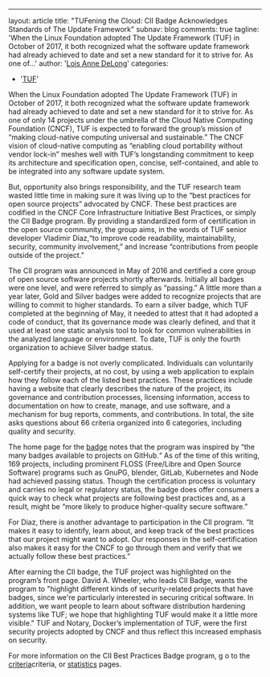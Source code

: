 ---

layout: article
title: "TUFening the Cloud: CII Badge Acknowledges Standards of The Update Framework"
subnav: blog
comments: true
tagline: 'When the Linux Foundation adopted The Update Framework (TUF) in October
of 2017, it both recognized what the software update framework had already
achieved to date and set a new standard for it to strive for. As one of...'
author: '<a href="/people#lois_delong">Lois Anne DeLong</a>'
categories:
  - '<a href="/project#tuf">TUF</a>'


When the Linux Foundation adopted The Update Framework (TUF) in October of 2017,
it both recognized what the software update framework had already achieved to
date and set a new standard for it to strive for. As one of only 14 projects
under the umbrella of the Cloud Native Computing Foundation (CNCF),
TUF is expected to forward the group’s mission of “making cloud-native computing
universal and sustainable.” The CNCF vision of cloud-native computing as
“enabling cloud portability without vendor lock-in” meshes well with
TUF’s longstanding commitment to keep its architecture and specification open,
concise, self-contained, and able to be integrated into any software update system.

But, opportunity also brings responsibility, and the TUF research team wasted
little time in making sure it was living up to the “best practices for open
source projects” advocated by CNCF. These best practices are codified in
the CNCF Core Infrastructure Initiative Best Practices,
or simply the CII Badge program. By providing a standardized form of certification
in the open source community, the group aims, in the words of TUF senior
developer Vladimir Diaz,“to improve code readability, maintainability, security,
community involvement,” and increase “contributions from people outside of the project.”

The CII program was announced in May of 2016 and certified a core group of open
source software projects shortly afterwards. Initially all badges were one level,
and were referred to simply as “passing.” A little more than a year later, Gold
and Silver badges were added to recognize projects that are willing to commit
to higher standards. To earn a silver badge, which TUF completed at the beginning
of May, it needed to attest that it had adopted a code of conduct, that its
governance mode was clearly defined, and that it used at least one static analysis
tool to look for common vulnerabilities in the analyzed language or environment.
To date, TUF is only the fourth organization to achieve Silver badge status.

Applying for a badge is not overly complicated.  Individuals can voluntarily self-certify
their projects, at no cost, by using a web application to explain how they follow
each of the listed best practices. These practices include having a website
that clearly describes the nature of the project, its governance and
contribution processes, licensing information, access to documentation on how
to create, manage, and use software, and a mechanism for bug reports, comments,
and contributions. In total, the site asks questions about 66 criteria organized
into 6 categories, including quality and security.

The home page for the [badge](https://bestpractices.coreinfrastructure.org/en)
notes that the program was inspired by “the many badges available to projects on
GitHub.“ As of the time of this writing, 169 projects, including prominent
FLOSS (Free/Libre and Open Source Software) programs such as GnuPG, blender,
GitLab, Kubernetes and Node had achieved passing status. Though the certification
process is voluntary and carries no legal or regulatory status, the badge does
offer consumers a quick way to check what projects are following best practices
and, as a result, might be “more likely to produce higher-quality secure software.”

For Diaz, there is another advantage to participation in the CII program.
“It makes it easy to identify, learn about, and keep track of the best practices
that our project might want to adopt.  Our responses in the self-certification also
makes it easy for the CNCF to go through them and verify that we actually follow
these best practices.”

After earning the CII badge, the TUF project was highlighted on the program’s front
page. David A. Wheeler, who leads CII Badge, wants the program to "highlight
different kinds of security-related projects that have badges, since we're particularly
interested in securing critical software. In addition, we want people to learn about
software distribution hardening systems like TUF; we hope that highlighting TUF would
make it a little more visible." TUF and Notary, Docker’s implementation of TUF, were
the first security projects adopted by CNCF and thus reflect this increased emphasis
on security.

For more information on the CII Best Practices Badge program, g
o to the [criteria](https://github.com/coreinfrastructure/best-practices-badge/blob/master/doc/criteria.md)criteria,
or [statistics](https://bestpractices.coreinfrastructure.org/en/criteria) pages.
